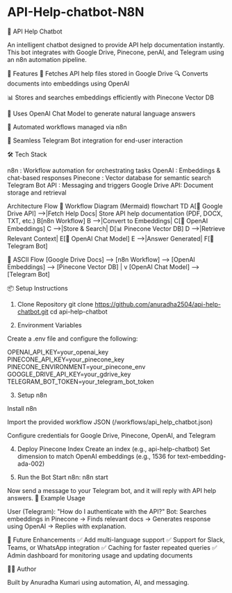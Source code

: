 # API-Help-chatbot-N8N

📖 API Help Chatbot

An intelligent chatbot designed to provide API help documentation instantly. This bot integrates with Google Drive, Pinecone, 
penAI, and Telegram using an n8n automation pipeline.

🚀 Features
📂 Fetches API help files stored in Google Drive
🔍 Converts documents into embeddings using OpenAI

📊 Stores and searches embeddings efficiently with Pinecone Vector DB

🤖 Uses OpenAI Chat Model to generate natural language answers

🔗 Automated workflows managed via n8n

💬 Seamless Telegram Bot integration for end-user interaction

🛠️ Tech Stack

n8n
: Workflow automation for orchestrating tasks
OpenAI
: Embeddings & chat-based responses
Pinecone
: Vector database for semantic search
Telegram Bot API
: Messaging and triggers
Google Drive API: Document storage and retrieval

Architecture Flow
🔹 Workflow Diagram (Mermaid)
flowchart TD
    A[📂 Google Drive API] -->|Fetch Help Docs| Store API help documentation (PDF, DOCX, TXT, etc.)
    B[n8n Workflow]    B -->|Convert to Embeddings| 
    C[🔎 OpenAI Embeddings]    C -->|Store & Search|
    D[📊 Pinecone Vector DB]    D -->|Retrieve Relevant Context| 
    E[🤖 OpenAI Chat Model]    E -->|Answer Generated|
    F[💬 Telegram Bot]

🔹 ASCII Flow
[Google Drive Docs] --> [n8n Workflow] --> [OpenAI Embeddings] --> [Pinecone Vector DB]
                                                                    |
                                                                    v
                                                         [OpenAI Chat Model] --> [Telegram Bot]

📦 Setup Instructions
1. Clone Repository
git clone https://github.com/anuradha2504/api-help-chatbot.git
cd api-help-chatbot

2. Environment Variables

Create a .env file and configure the following:

OPENAI_API_KEY=your_openai_key
PINECONE_API_KEY=your_pinecone_key
PINECONE_ENVIRONMENT=your_pinecone_env
GOOGLE_DRIVE_API_KEY=your_gdrive_key
TELEGRAM_BOT_TOKEN=your_telegram_bot_token

3. Setup n8n

Install n8n

Import the provided workflow JSON (/workflows/api_help_chatbot.json)

Configure credentials for Google Drive, Pinecone, OpenAI, and Telegram

4. Deploy Pinecone Index
Create an index (e.g., api-help-chatbot)
Set dimension to match OpenAI embeddings (e.g., 1536 for text-embedding-ada-002)

5. Run the Bot
Start n8n:
n8n start

Now send a message to your Telegram bot, and it will reply with API help answers.
📌 Example Usage

User (Telegram): "How do I authenticate with the API?"
Bot: Searches embeddings in Pinecone → Finds relevant docs → Generates response using OpenAI → Replies with explanation.

🔮 Future Enhancements
✅ Add multi-language support
✅ Support for Slack, Teams, or WhatsApp integration
✅ Caching for faster repeated queries
✅ Admin dashboard for monitoring usage and updating documents

👨‍💻 Author

Built by Anuradha Kumari using automation, AI, and messaging.
